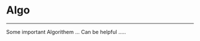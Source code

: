 #                                                                            Algo  
-----  

Some important Algorithem ...
Can be helpful .....
